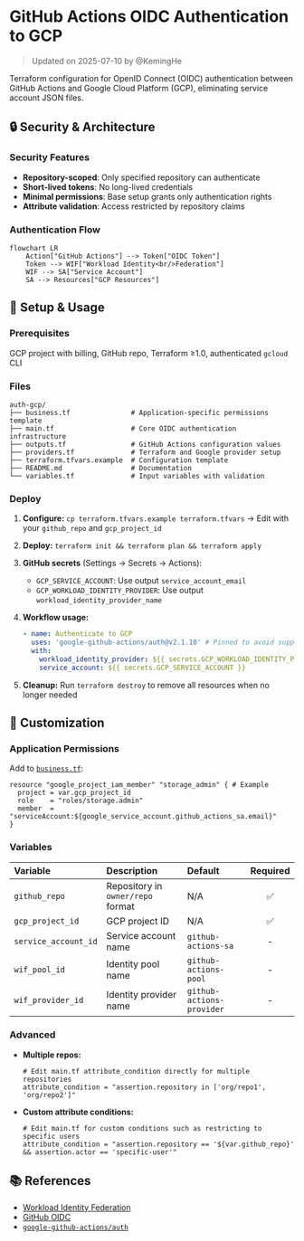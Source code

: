 # GitHub Actions OIDC Authentication to GCP

> Updated on 2025-07-10 by @KemingHe

Terraform configuration for OpenID Connect (OIDC) authentication between GitHub Actions and Google Cloud Platform (GCP), eliminating service account JSON files.

## 🔒 Security & Architecture

### Security Features

- **Repository-scoped**: Only specified repository can authenticate
- **Short-lived tokens**: No long-lived credentials  
- **Minimal permissions**: Base setup grants only authentication rights
- **Attribute validation**: Access restricted by repository claims

### Authentication Flow

```mermaid
flowchart LR
    Action["GitHub Actions"] --> Token["OIDC Token"]
    Token --> WIF["Workload Identity<br/>Federation"]
    WIF --> SA["Service Account"]
    SA --> Resources["GCP Resources"]
```

## 🚀 Setup & Usage

### Prerequisites

GCP project with billing, GitHub repo, Terraform ≥1.0, authenticated `gcloud` CLI

### Files

```plaintext
auth-gcp/
├── business.tf               # Application-specific permissions template
├── main.tf                   # Core OIDC authentication infrastructure  
├── outputs.tf                # GitHub Actions configuration values
├── providers.tf              # Terraform and Google provider setup
├── terraform.tfvars.example  # Configuration template
├── README.md                 # Documentation
└── variables.tf              # Input variables with validation
```

### Deploy

1. **Configure:** `cp terraform.tfvars.example terraform.tfvars` → Edit with your `github_repo` and `gcp_project_id`
2. **Deploy:** `terraform init && terraform plan && terraform apply`
3. **GitHub secrets** (Settings → Secrets → Actions):
   - `GCP_SERVICE_ACCOUNT`: Use output `service_account_email`
   - `GCP_WORKLOAD_IDENTITY_PROVIDER`: Use output `workload_identity_provider_name`
4. **Workflow usage:**

   ```yaml
   - name: Authenticate to GCP
     uses: 'google-github-actions/auth@v2.1.10' # Pinned to avoid supply-chain attacks
     with:
       workload_identity_provider: ${{ secrets.GCP_WORKLOAD_IDENTITY_PROVIDER }}
       service_account: ${{ secrets.GCP_SERVICE_ACCOUNT }}
   ```

5. **Cleanup:** Run `terraform destroy` to remove all resources when no longer needed

## 🔧 Customization

### Application Permissions

Add to [`business.tf`](./business.tf):

```hcl
resource "google_project_iam_member" "storage_admin" { # Example
  project = var.gcp_project_id
  role    = "roles/storage.admin"
  member  = "serviceAccount:${google_service_account.github_actions_sa.email}"
}
```

### Variables

| Variable | Description | Default | Required |
| :-- | :-- | :-- | :-: |
| `github_repo` | Repository in `owner/repo` format | N/A | ✅ |
| `gcp_project_id` | GCP project ID | N/A | ✅ |
| `service_account_id` | Service account name | `github-actions-sa` | - |
| `wif_pool_id` | Identity pool name | `github-actions-pool` | - |
| `wif_provider_id` | Identity provider name | `github-actions-provider` | - |

### Advanced

- **Multiple repos:**

  ```hcl
  # Edit main.tf attribute_condition directly for multiple repositories
  attribute_condition = "assertion.repository in ['org/repo1', 'org/repo2']"
  ```

- **Custom attribute conditions:**
  
  ```hcl
  # Edit main.tf for custom conditions such as restricting to specific users
  attribute_condition = "assertion.repository == '${var.github_repo}' && assertion.actor == 'specific-user'"
  ```

## 📚 References

- [Workload Identity Federation](https://cloud.google.com/iam/docs/workload-identity-federation)
- [GitHub OIDC](https://docs.github.com/en/actions/deployment/security-hardening-your-deployments/about-security-hardening-with-openid-connect)
- [`google-github-actions/auth`](https://github.com/google-github-actions/auth)
